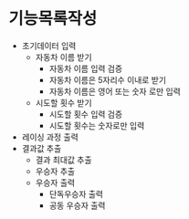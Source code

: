 # 기능목록작성
- 초기데이터 입력
  - 자동차 이름 받기
    - 자동차 이름 입력 검증
    - 자동차 이름은 5자리수 이내로 받기
    - 자동차 이름은 영어 또는 숫자 로만 입력
  - 시도할 횟수 받기
    - 시도할 횟수 입력 검증
    - 시도할 횟수는 숫자로만 입력
- 레이싱 과정 출력
- 결과값 추출
  - 결과 최대값 추출
  - 우승자 추출
  - 우승자 출력
    - 단독우승자 출력
    - 공동 우승자 출력